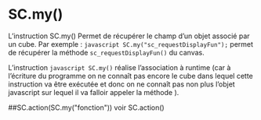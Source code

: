 # SC.my()

L’instruction SC.my() Permet de récupérer le champ d’un objet associé par un cube. 
Par exemple : ```javascript SC.my("sc_requestDisplayFun");``` permet de récupérer la méthode ```sc_requestDisplayFun()``` du canvas.
	
L’instruction ```javascript SC.my()``` réalise l’association à runtime (car à l’écriture du programme on ne connaît pas encore le cube dans lequel cette instruction va être exécutée et donc on ne connaît pas non plus l’objet javascript sur lequel il va falloir appeler la méthode ).

##SC.action(SC.my("fonction")) 
voir  SC.action()
